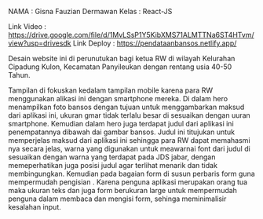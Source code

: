 NAMA : Gisna Fauzian Dermawan
Kelas : React-JS

Link Video : https://drive.google.com/file/d/1MvLSsP1Y5KibXMS71ALMTTNa6ST4HTvm/view?usp=drivesdk
Link Deploy : https://pendataanbansos.netlify.app/

Desain website ini di perunutukan bagi ketua RW di wilayah Kelurahan Cipadung Kulon, Kecamatan Panyileukan dengan rentang usia  40-50 Tahun.

Tampilan di fokuskan kedalam tampilan mobile karena para RW menggunakan alikasi ini dengan smartphone mereka. Di dalam hero menampilkan foto bansos dengan tujuan untuk menggambarkan maksud dari aplikasi ini, ukuran gmar tidak terlalu besar di sesuaikan dengan uuran smartphone. Kemudian dalam hero juga terdapat judul dari aplikasi ini penempatannya dibawah dai gambar bansos. Judul ini titujukan untuk memperjelas maksud dari aplikasi ini sehingga para RW dapat memahasmi nya secara jelas, warna yang digunakan untuk meawarnai font dari judul di sesuaikan dengan warna yang terdapat pada JDS jabar, dengan memeperhatikan juga posisi judul agar terlihat menarik dan tidak membingungkan.
Kemudian pada bagaian form di susun perbaris form guna mempermudah pengisian . Karena penguna aplikasi merupakan orang tua maka ukuran teks dan juga form berukuran large untuk mempermudah penguna dalam membaca dan mengisi form, sehinga meminimalisir kesalahan input.

